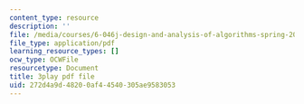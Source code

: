 ```yaml
---
content_type: resource
description: ''
file: /media/courses/6-046j-design-and-analysis-of-algorithms-spring-2015/272d4a9d48200af44540305ae9583053_MEz1J9wY2iM.pdf
file_type: application/pdf
learning_resource_types: []
ocw_type: OCWFile
resourcetype: Document
title: 3play pdf file
uid: 272d4a9d-4820-0af4-4540-305ae9583053
---
```

